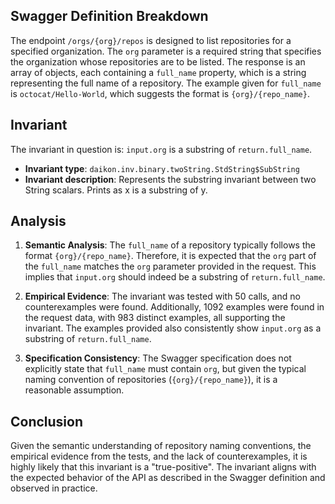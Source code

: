 ## Swagger Definition Breakdown

The endpoint `/orgs/{org}/repos` is designed to list repositories for a specified organization. The `org` parameter is a required string that specifies the organization whose repositories are to be listed. The response is an array of objects, each containing a `full_name` property, which is a string representing the full name of a repository. The example given for `full_name` is `octocat/Hello-World`, which suggests the format is `{org}/{repo_name}`.

## Invariant

The invariant in question is: `input.org` is a substring of `return.full_name`.

- **Invariant type**: `daikon.inv.binary.twoString.StdString$SubString`
- **Invariant description**: Represents the substring invariant between two String scalars. Prints as x is a substring of y.

## Analysis

1. **Semantic Analysis**: The `full_name` of a repository typically follows the format `{org}/{repo_name}`. Therefore, it is expected that the `org` part of the `full_name` matches the `org` parameter provided in the request. This implies that `input.org` should indeed be a substring of `return.full_name`.

2. **Empirical Evidence**: The invariant was tested with 50 calls, and no counterexamples were found. Additionally, 1092 examples were found in the request data, with 983 distinct examples, all supporting the invariant. The examples provided also consistently show `input.org` as a substring of `return.full_name`.

3. **Specification Consistency**: The Swagger specification does not explicitly state that `full_name` must contain `org`, but given the typical naming convention of repositories (`{org}/{repo_name}`), it is a reasonable assumption.

## Conclusion

Given the semantic understanding of repository naming conventions, the empirical evidence from the tests, and the lack of counterexamples, it is highly likely that this invariant is a "true-positive". The invariant aligns with the expected behavior of the API as described in the Swagger definition and observed in practice.
